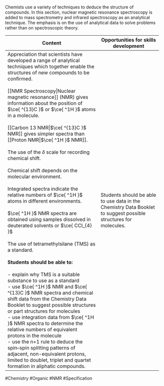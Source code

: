 Chemists use a variety of techniques to deduce the structure of compounds. In this section, nuclear magnetic resonance spectroscopy is added to mass spectrometry and infrared spectroscopy as an analytical technique. The emphasis is on the use of analytical data to solve problems rather than on spectroscopic theory.

| Content                                                                                                                                                                                                                                                                                                                                                                                                                                                                                                                                                                                                                                                                                                                                                                                                                                                                                                                                                                                                                                                                                                                                                                                                                                                                                                                                                                                                                                                   | Opportunities for skills development                                                                            |
| --------------------------------------------------------------------------------------------------------------------------------------------------------------------------------------------------------------------------------------------------------------------------------------------------------------------------------------------------------------------------------------------------------------------------------------------------------------------------------------------------------------------------------------------------------------------------------------------------------------------------------------------------------------------------------------------------------------------------------------------------------------------------------------------------------------------------------------------------------------------------------------------------------------------------------------------------------------------------------------------------------------------------------------------------------------------------------------------------------------------------------------------------------------------------------------------------------------------------------------------------------------------------------------------------------------------------------------------------------------------------------------------------------------------------------------------------------- | --------------------------------------------------------------------------------------------------------------- |
| Appreciation that scientists have developed a range of analytical techniques which together enable the structures of new compounds to be confirmed.<br><br>[[NMR Spectroscopy\|Nuclear magnetic resonance]] (NMR) gives information about the position of $\ce{ ^{13}C }$ or $\ce{ ^1H }$ atoms in a molecule.<br><br>[[Carbon 13 NMR\|$\ce{ ^{13}C }$ NMR]] gives simpler spectra than [[Proton NMR\|$\ce{ ^1H }$ NMR]].<br><br>The use of the $\delta$ scale for recording chemical shift.<br><br>Chemical shift depends on the molecular environment.<br><br>Integrated spectra indicate the relative numbers of $\ce{ ^1H }$ atoms in different environments.<br><br>$\ce{ ^1H }$ NMR spectra are obtained using samples dissolved in deuterated solvents or $\ce{ CCl_{4} }$<br><br>The use of tetramethylsilane (TMS) as a standard.<br><br>**Students should be able to:**<br><br>- explain why TMS is a suitable substance to use as a standard<br>- use $\ce{ ^1H }$ NMR and $\ce{ ^{13}C }$ NMR spectra and chemical shift data from the Chemistry Data Booklet to suggest possible structures or part structures for molecules<br>- use integration data from $\ce{ ^1H }$ NMR spectra to determine the relative numbers of equivalent protons in the molecule<br>- use the n+1 rule to deduce the spin–spin splitting patterns of adjacent, non-equivalent protons, limited to doublet, triplet and quartet formation in aliphatic compounds. | Students should be able to use data in the Chemistry Data Booklet to suggest possible structures for molecules. |

#Chemistry #Organic #NMR #Specification